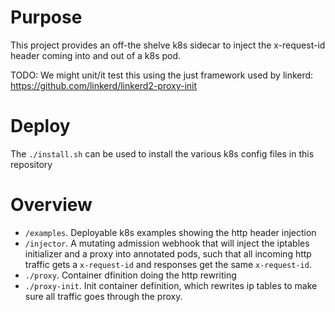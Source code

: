 # Purpose

This project provides an off-the shelve k8s sidecar to inject the x-request-id header coming into and
out of a k8s pod.

TODO: We might unit/it test this using the just framework used by linkerd: https://github.com/linkerd/linkerd2-proxy-init

# Deploy

The `./install.sh` can be used to install the various k8s config files in this repository

# Overview

- `/examples`. Deployable k8s examples showing the http header injection
- `/injector`. A mutating admission webhook that will inject the iptables initializer and a proxy into annotated pods, such
  that all incoming http traffic gets a `x-request-id` and responses get the same `x-request-id`.
- `./proxy`. Container dfinition doing the http rewriting
- `./proxy-init`. Init container definition, which rewrites ip tables to make sure all traffic goes through the proxy.
